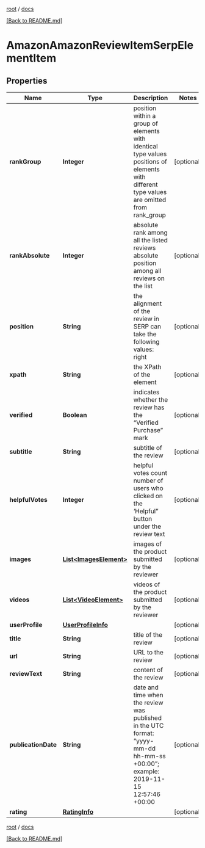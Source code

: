 [root](./../ "root") / [docs](./ "docs")

[[Back to README.md]](./../README.md "[Back to README.md]")

# AmazonAmazonReviewItemSerpElementItem

## Properties

| Name | Type | Description | Notes |
|------------ | ------------- | ------------- | -------------|
|**rankGroup** | **Integer** | position within a group of elements with identical type values positions of elements with different type values are omitted from rank_group |  [optional] |
|**rankAbsolute** | **Integer** | absolute rank among all the listed reviews absolute position among all reviews on the list |  [optional] |
|**position** | **String** | the alignment of the review in SERP can take the following values: right |  [optional] |
|**xpath** | **String** | the XPath of the element |  [optional] |
|**verified** | **Boolean** | indicates whether the review has the “Verified Purchase” mark |  [optional] |
|**subtitle** | **String** | subtitle of the review |  [optional] |
|**helpfulVotes** | **Integer** | helpful votes count number of users who clicked on the ‘Helpful” button under the review text |  [optional] |
|**images** | [**List&lt;ImagesElement&gt;**](ImagesElement.md) | images of the product submitted by the reviewer |  [optional] |
|**videos** | [**List&lt;VideoElement&gt;**](VideoElement.md) | videos of the product submitted by the reviewer |  [optional] |
|**userProfile** | [**UserProfileInfo**](UserProfileInfo.md) |  |  [optional] |
|**title** | **String** | title of the review |  [optional] |
|**url** | **String** | URL to the review |  [optional] |
|**reviewText** | **String** | content of the review |  [optional] |
|**publicationDate** | **String** | date and time when the review was published in the UTC format: “yyyy-mm-dd hh-mm-ss +00:00”; example: 2019-11-15 12:57:46 +00:00 |  [optional] |
|**rating** | [**RatingInfo**](RatingInfo.md) |  |  [optional] |

[root](./../ "root") / [docs](./ "docs")

[[Back to README.md]](./../README.md "[Back to README.md]")